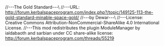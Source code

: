 //---The Gold Standard---\\
//---URL: http://forum.kerbalspaceprogram.com/index.php?/topic/149125-113-the-gold-standard-minable-space-gold/
//---by Dewar---\\
//---License: Creative Commons Attribution-NonCommercial-ShareAlike 4.0 International License. 
//---This mod redistributes the plugin ModuleManager by ialdabaoth and sarbian under CC share-alike license: http://forum.kerbalspaceprogram.com/threads/55219

